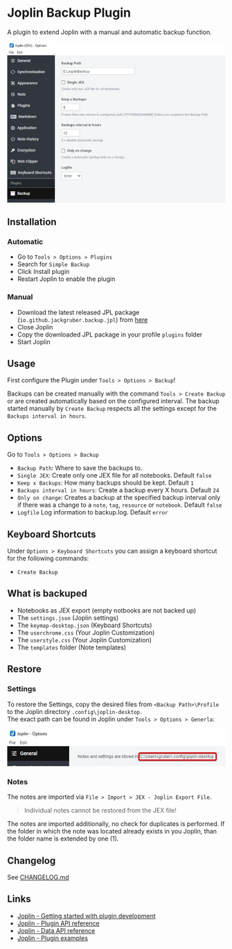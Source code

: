 # Joplin Backup Plugin

A plugin to extend Joplin with a manual and automatic backup function.

<img src=img/main.jpg>

## Installation

### Automatic

- Go to `Tools > Options > Plugins`
- Search for `Simple Backup`
- Click Install plugin
- Restart Joplin to enable the plugin

### Manual

- Download the latest released JPL package (`io.github.jackgruber.backup.jpl`) from [here](https://github.com/JackGruber/joplin-plugin-backup/releases/latest)
- Close Joplin
- Copy the downloaded JPL package in your profile `plugins` folder
- Start Joplin

## Usage

First configure the Plugin under `Tools > Options > Backup`!

Backups can be created manually with the command `Tools > Create Backup` or are created automatically based on the configured interval.
The backup started manually by `Create Backup` respects all the settings except for the `Backups interval in hours`.

## Options

Go to `Tools > Options > Backup`

- `Backup Path`: Where to save the backups to.
- `Single JEX`: Create only one JEX file for all notebooks. Default `false`
- `Keep x Backups`: How many backups should be kept. Default `1`
- `Backups interval in hours`: Create a backup every X hours. Default `24`
- `Only on change`: Creates a backup at the specified backup interval only if there was a change to a `note`, `tag`, `resource` or `notebook`. Default `false`
- `Logfile` Log information to backup.log. Default `error`

## Keyboard Shortcuts

Under `Options > Keyboard Shortcuts` you can assign a keyboard shortcut for the following commands:

- `Create Backup`

## What is backuped

- Notebooks as JEX export (empty notbooks are not backed up)
- The `settings.json` (Joplin settings)
- The `keymap-desktop.json` (Keyboard Shortcuts)
- The `userchrome.css` (Your Joplin Customization)
- The `userstyle.css` (Your Joplin Customization)
- The `templates` folder (Note templates)

## Restore

### Settings

To restore the Settings, copy the desired files from `<Backup Path>\Profile` to the Joplin directory `.config\joplin-desktop`.  
The exact path can be found in Joplin under `Tools > Options > Generla`:

<img src=img/joplin_path_in_gui.jpg>

### Notes

The notes are imported via `File > Import > JEX - Joplin Export File`.
> Individual notes cannot be restored from the JEX file!

The notes are imported additionally, no check for duplicates is performed.
If the folder in which the note was located already exists in you Joplin, than the folder name is extended by one (1).

## Changelog

See [CHANGELOG.md](CHANGELOG.md)

## Links

- [Joplin - Getting started with plugin development](https://joplinapp.org/api/get_started/plugins/)
- [Joplin - Plugin API reference](https://joplinapp.org/api/references/plugin_api/classes/joplin.html)
- [Joplin - Data API reference](https://joplinapp.org/api/references/rest_api/)
- [Joplin - Plugin examples](https://github.com/laurent22/joplin/tree/dev/packages/app-cli/tests/support/plugins)
